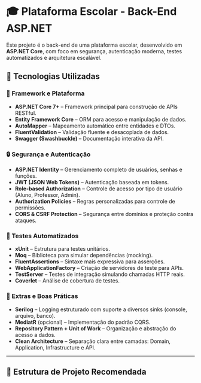 # 🎓 Plataforma Escolar - Back-End ASP.NET

Este projeto é o back-end de uma plataforma escolar, desenvolvido em **ASP.NET Core**, com foco em segurança, autenticação moderna, testes automatizados e arquitetura escalável.

## 🚀 Tecnologias Utilizadas

### 🧠 Framework e Plataforma
- **ASP.NET Core 7+** – Framework principal para construção de APIs RESTful.
- **Entity Framework Core** – ORM para acesso e manipulação de dados.
- **AutoMapper** – Mapeamento automático entre entidades e DTOs.
- **FluentValidation** – Validação fluente e desacoplada de dados.
- **Swagger (Swashbuckle)** – Documentação interativa da API.

### 🔒 Segurança e Autenticação
- **ASP.NET Identity** – Gerenciamento completo de usuários, senhas e funções.
- **JWT (JSON Web Tokens)** – Autenticação baseada em tokens.
- **Role-based Authorization** – Controle de acesso por tipo de usuário (Aluno, Professor, Admin).
- **Authorization Policies** – Regras personalizadas para controle de permissões.
- **CORS & CSRF Protection** – Segurança entre domínios e proteção contra ataques.

### 🧪 Testes Automatizados
- **xUnit** – Estrutura para testes unitários.
- **Moq** – Biblioteca para simular dependências (mocking).
- **FluentAssertions** – Sintaxe mais expressiva para asserções.
- **WebApplicationFactory** – Criação de servidores de teste para APIs.
- **TestServer** – Testes de integração simulando chamadas HTTP reais.
- **Coverlet** – Análise de cobertura de testes.

### 🧩 Extras e Boas Práticas
- **Serilog** – Logging estruturado com suporte a diversos sinks (console, arquivo, banco).
- **MediatR** (opcional) – Implementação do padrão CQRS.
- **Repository Pattern + Unit of Work** – Organização e abstração do acesso a dados.
- **Clean Architecture** – Separação clara entre camadas: Domain, Application, Infrastructure e API.

---

## 📁 Estrutura de Projeto Recomendada